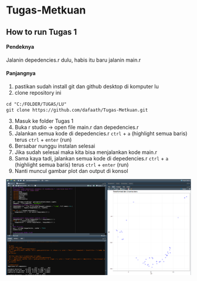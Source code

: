 # Tugas-Metkuan

## How to run Tugas 1
#### Pendeknya
Jalanin depedencies.r dulu, habis itu baru jalanin main.r

#### Panjangnya
1. pastikan sudah install git dan github desktop di komputer lu
2. clone repository ini
```
cd "C:/FOLDER/TUGAS/LU"
git clone https://github.com/dafaath/Tugas-Metkuan.git
```
3. Masuk ke folder Tugas 1
4. Buka r studio -> open file main.r dan depedencies.r
5. Jalankan semua kode di depedencies.r `ctrl` + `a` (highlight semua baris) terus `ctrl` + `enter` (run)
6. Bersabar nunggu instalan selesai
7. Jika sudah selesai maka kita bisa menjalankan kode main.r
8. Sama kaya tadi, jalankan semua kode di depedencies.r `ctrl` + `a` (highlight semua baris) terus `ctrl` + `enter` (run)
9. Nanti muncul gambar plot dan output di konsol

![alt text](_ScreenShoot1.PNG)
